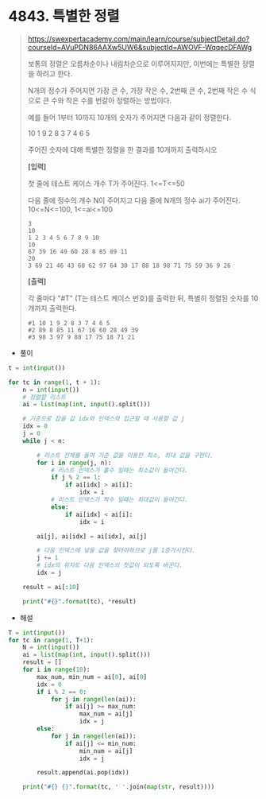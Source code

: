 # 4843. 특별한 정렬

> https://swexpertacademy.com/main/learn/course/subjectDetail.do?courseId=AVuPDN86AAXw5UW6&subjectId=AWOVF-WqqecDFAWg
>
> 보통의 정렬은 오름차순이나 내림차순으로 이루어지지만, 이번에는 특별한 정렬을 하려고 한다.
>
> N개의 정수가 주어지면 가장 큰 수, 가장 작은 수, 2번째 큰 수, 2번째 작은 수 식으로 큰 수와 작은 수를 번갈아 정렬하는 방법이다.
>
> 예를 들어 1부터 10까지 10개의 숫자가 주어지면 다음과 같이 정렬한다.
>
>
> 10 1 9 2 8 3 7 4 6 5
>
>
> 주어진 숫자에 대해 특별한 정렬을 한 결과를 10개까지 출력하시오
>
> 
>
>
> **[입력]**
>
>
> 첫 줄에 테스트 케이스 개수 T가 주어진다. 1<=T<=50
>
> 다음 줄에 정수의 개수 N이 주어지고 다음 줄에 N개의 정수 ai가 주어진다. 10<=N<=100, 1<=ai<=100
>
> ```
> 3
> 10
> 1 2 3 4 5 6 7 8 9 10
> 10
> 67 39 16 49 60 28 8 85 89 11 
> 20
> 3 69 21 46 43 60 62 97 64 30 17 88 18 98 71 75 59 36 9 26 
> ```
>
> **[출력]**
>
>
> 각 줄마다 "#T" (T는 테스트 케이스 번호)를 출력한 뒤, 특별히 정렬된 숫자를 10개까지 출력한다.
>
> ```
> #1 10 1 9 2 8 3 7 4 6 5
> #2 89 8 85 11 67 16 60 28 49 39
> #3 98 3 97 9 88 17 75 18 71 21
> ```

- 풀이

```python
t = int(input())

for tc in range(1, t + 1):
    n = int(input())
    # 정렬할 리스트
    ai = list(map(int, input().split()))

    # 기준으로 잡을 값 idx와 인덱스와 접근할 때 사용할 값 j
    idx = 0
    j = 0
    while j < n:

        # 리스트 전체를 돌며 기준 값을 이용한 최소, 최대 값을 구한다.
        for i in range(j, n):
            # 리스트 인덱스가 홀수 일때는 최소값이 들어간다.
            if j % 2 == 1:
                if ai[idx] > ai[i]:
                    idx = i
            # 리스트 인덱스가 짝수 일때는 최대값이 들어간다.
            else:
                if ai[idx] < ai[i]:
                    idx = i

        ai[j], ai[idx] = ai[idx], ai[j]

        # 다음 인덱스에 넣을 값을 찾아야하므로 j를 1증가시킨다.
        j += 1
        # idx의 위치도 다음 인덱스의 첫값이 되도록 바꾼다.
        idx = j

    result = ai[:10]

    print("#{}".format(tc), *result)
```

- 해설

```python
T = int(input())
for tc in range(1, T+1):
    N = int(input())
    ai = list(map(int, input().split()))
    result = []
    for i in range(10):
        max_num, min_num = ai[0], ai[0]
        idx = 0
        if i % 2 == 0:
            for j in range(len(ai)):
                if ai[j] >= max_num:
                    max_num = ai[j]
                    idx = j
        else:
            for j in range(len(ai)):
                if ai[j] <= min_num:
                    min_num = ai[j]
                    idx = j

        result.append(ai.pop(idx))

    print("#{} {}".format(tc, ' '.join(map(str, result))))
```

